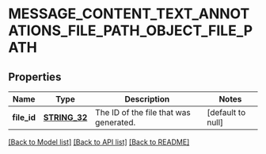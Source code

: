 # MESSAGE_CONTENT_TEXT_ANNOTATIONS_FILE_PATH_OBJECT_FILE_PATH

## Properties
Name | Type | Description | Notes
------------ | ------------- | ------------- | -------------
**file_id** | [**STRING_32**](STRING_32.md) | The ID of the file that was generated. | [default to null]

[[Back to Model list]](../README.md#documentation-for-models) [[Back to API list]](../README.md#documentation-for-api-endpoints) [[Back to README]](../README.md)



